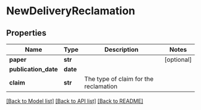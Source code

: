 # NewDeliveryReclamation

## Properties
Name | Type | Description | Notes
------------ | ------------- | ------------- | -------------
**paper** | **str** |  | [optional] 
**publication_date** | **date** |  | 
**claim** | **str** | The type of claim for the reclamation | 

[[Back to Model list]](../README.md#documentation-for-models) [[Back to API list]](../README.md#documentation-for-api-endpoints) [[Back to README]](../README.md)


